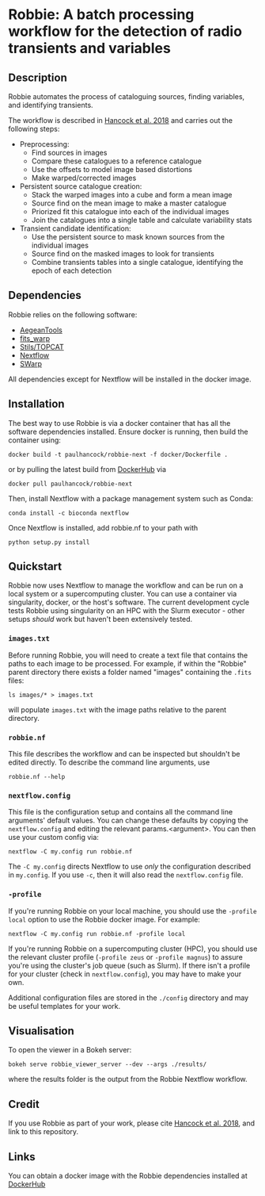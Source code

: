 # Robbie: A batch processing workflow for the detection of radio transients and variables

## Description

Robbie automates the process of cataloguing sources, finding variables, and identifying transients.

The workflow is described in [Hancock et al. 2018](https://ui.adsabs.harvard.edu/abs/2019A%26C....27...23H/abstract) and carries out the following steps:
- Preprocessing:
  - Find sources in images
  - Compare these catalogues to a reference catalogue
  - Use the offsets to model image based distortions
  - Make warped/corrected images
- Persistent source catalogue creation:
  - Stack the warped images into a cube and form a mean image
  - Source find on the mean image to make a master catalogue
  - Priorized fit this catalogue into each of the individual images
  - Join the catalogues into a single table and calculate variability stats
- Transient candidate identification:
  - Use the persistent source to mask known sources from the individual images
  - Source find on the masked images to look for transients
  - Combine transients tables into a single catalogue, identifying the epoch of each detection

## Dependencies
Robbie relies on the following software:
- [AegeanTools](https://github.com/PaulHancock/Aegean)
- [fits_warp](https://github.com/nhurleywalker/fits_warp)
- [Stils/TOPCAT](http://www.star.bris.ac.uk/~mbt/topcat/)
- [Nextflow](https://www.nextflow.io/)
- [SWarp](https://www.astromatic.net/software/swarp/)

All dependencies except for Nextflow will be installed in the docker image.

## Installation
The best way to use Robbie is via a docker container that has all the software dependencies installed. Ensure docker is running, then build the container using:
```
docker build -t paulhancock/robbie-next -f docker/Dockerfile .
```

or by pulling the latest build from [DockerHub](https://hub.docker.com/r/paulhancock/robbie-next) via
```
docker pull paulhancock/robbie-next
```

Then, install Nextflow with a package management system such as Conda:

```
conda install -c bioconda nextflow
```

Once Nextflow is installed, add robbie.nf to your path with
```
python setup.py install
```

## Quickstart
Robbie now uses Nextflow to manage the workflow and can be run on a local system or a supercomputing cluster. You can use a container via singularity, docker, or the host's software. The current development cycle tests Robbie using singularity on an HPC with the Slurm executor - other setups *should* work but haven't been extensively tested.

### `images.txt`
Before running Robbie, you will need to create a text file that contains the paths to each image to be processed. For example, if within the "Robbie" parent directory there exists a folder named "images" containing the `.fits` files:

```
ls images/* > images.txt
```

will populate `images.txt` with the image paths relative to the parent directory.

### `robbie.nf`
This file describes the workflow and can be inspected but shouldn't be edited directly. To describe the command line arguments, use
```
robbie.nf --help
```

### `nextflow.config`
This file is the configuration setup and contains all the command line arguments' default values. You can change these defaults by copying the `nextflow.config` and editing the relevant params.\<argument\>. You can then use your custom config via:
```
nextflow -C my.config run robbie.nf
```
The `-C my.config` directs Nextflow to use *only* the configuration described in `my.config`. If you use `-c`, then it will also read the `nextflow.config` file.

### `-profile`

If you're running Robbie on your local machine, you should use the `-profile local` option to use the Robbie docker image. For example:

```
nextflow -C my.config run robbie.nf -profile local
```

If you're running Robbie on a supercomputing cluster (HPC), you should use the relevant cluster profile (`-profile zeus` or `-profile magnus`) to assure you're using the cluster's job queue (such as Slurm). If there isn't a profile for your cluster (check in `nextflow.config`), you may have to make your own.

Additional configuration files are stored in the `./config` directory and may be useful templates for your work.

## Visualisation

To open the viewer in a Bokeh server:

```
bokeh serve robbie_viewer_server --dev --args ./results/
```
where the results folder is the output from the Robbie Nextflow workflow.
## Credit
If you use Robbie as part of your work, please cite [Hancock et al. 2018](http://adsabs.harvard.edu/abs/2019A%26C....27...23H), and link to this repository.

## Links
You can obtain a docker image with the Robbie dependencies installed at [DockerHub](https://hub.docker.com/r/paulhancock/robbie-next/)
